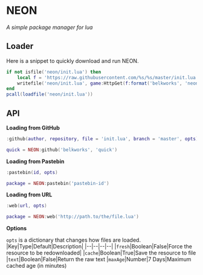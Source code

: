 # NEON
*A simple package manager for lua*

## Loader
Here is a snippet to quickly download and run NEON.
```lua
if not isfile('neon/init.lua') then
    local f = 'https://raw.githubusercontent.com/%s/%s/master/init.lua'
    writefile('neon/init.lua', game:HttpGet(f:format('belkworks', 'neon')))
end
pcall(loadfile('neon/init.lua'))
```
## API
**Loading from GitHub**
```lua
:github(author, repository, file = 'init.lua', branch = 'master', opts)
```
```lua
quick = NEON:github('belkworks', 'quick')
```

**Loading from Pastebin**
```lua
:pastebin(id, opts)
```
```lua
package = NEON:pastebin('pastebin-id')
```

**Loading from URL**
```lua
:web(url, opts)
```
```lua
package = NEON:web('http://path.to/the/file.lua')
```

**Options**

`opts` is a dictionary that changes how files are loaded.
|Key|Type|Default|Description|
|--|--|--|--|
|`fresh`|Boolean|False|Force the resource to be redownloaded|
|`cache`|Boolean|True|Save the resource to file
|`text`|Boolean|False|Return the raw text
|`maxAge`|Number|7 Days|Maximum cached age (in minutes)
